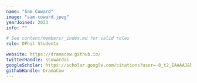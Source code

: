 ```yaml
---
name: "Sam Coward"
image: "sam-coward.jpeg"
yearJoined: 2023
info: ""

# See content/members/_index.md for valid roles
role: DPhil Students

website: https://dramacow.github.io/
twitterHandle: scowardai
googleScholar: https://scholar.google.com/citations?user=-0_t2_EAAAAJ&hl=en
githubHandle: DramaCow
---
```

